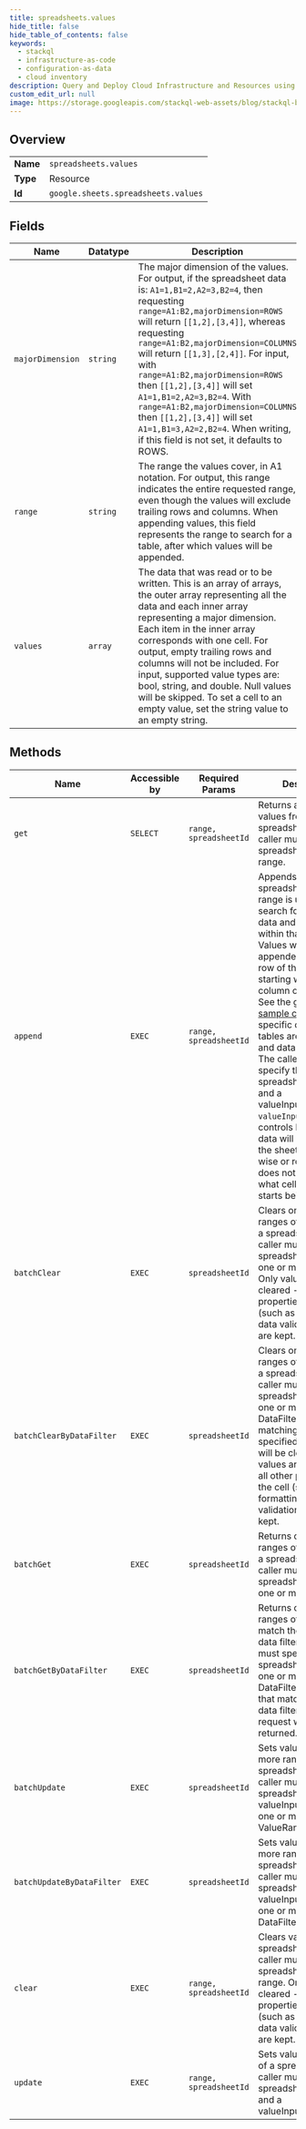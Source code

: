```yaml
---
title: spreadsheets.values
hide_title: false
hide_table_of_contents: false
keywords:
  - stackql
  - infrastructure-as-code
  - configuration-as-data
  - cloud inventory
description: Query and Deploy Cloud Infrastructure and Resources using SQL
custom_edit_url: null
image: https://storage.googleapis.com/stackql-web-assets/blog/stackql-blog-post-featured-image.png
---
```

  
    

## Overview
<table><tbody>
<tr><td><b>Name</b></td><td><code>spreadsheets.values</code></td></tr>
<tr><td><b>Type</b></td><td>Resource</td></tr>
<tr><td><b>Id</b></td><td><code>google.sheets.spreadsheets.values</code></td></tr>
</tbody></table>

## Fields
| Name | Datatype | Description |
| ---- | -------- | ----------- |
| `majorDimension` | `string` | The major dimension of the values. For output, if the spreadsheet data is: `A1=1,B1=2,A2=3,B2=4`, then requesting `range=A1:B2,majorDimension=ROWS` will return `[[1,2],[3,4]]`, whereas requesting `range=A1:B2,majorDimension=COLUMNS` will return `[[1,3],[2,4]]`. For input, with `range=A1:B2,majorDimension=ROWS` then `[[1,2],[3,4]]` will set `A1=1,B1=2,A2=3,B2=4`. With `range=A1:B2,majorDimension=COLUMNS` then `[[1,2],[3,4]]` will set `A1=1,B1=3,A2=2,B2=4`. When writing, if this field is not set, it defaults to ROWS. |
| `range` | `string` | The range the values cover, in A1 notation. For output, this range indicates the entire requested range, even though the values will exclude trailing rows and columns. When appending values, this field represents the range to search for a table, after which values will be appended. |
| `values` | `array` | The data that was read or to be written. This is an array of arrays, the outer array representing all the data and each inner array representing a major dimension. Each item in the inner array corresponds with one cell. For output, empty trailing rows and columns will not be included. For input, supported value types are: bool, string, and double. Null values will be skipped. To set a cell to an empty value, set the string value to an empty string. |
## Methods
| Name | Accessible by | Required Params | Description |
| ---- | ------------- | --------------- | ----------- |
| `get` | `SELECT` | `range, spreadsheetId` | Returns a range of values from a spreadsheet. The caller must specify the spreadsheet ID and a range. |
| `append` | `EXEC` | `range, spreadsheetId` | Appends values to a spreadsheet. The input range is used to search for existing data and find a "table" within that range. Values will be appended to the next row of the table, starting with the first column of the table. See the [guide](/sheets/api/guides/values#appending_values) and [sample code](/sheets/api/samples/writing#append_values) for specific details of how tables are detected and data is appended. The caller must specify the spreadsheet ID, range, and a valueInputOption. The `valueInputOption` only controls how the input data will be added to the sheet (column-wise or row-wise), it does not influence what cell the data starts being written to. |
| `batchClear` | `EXEC` | `spreadsheetId` | Clears one or more ranges of values from a spreadsheet. The caller must specify the spreadsheet ID and one or more ranges. Only values are cleared -- all other properties of the cell (such as formatting, data validation, etc..) are kept. |
| `batchClearByDataFilter` | `EXEC` | `spreadsheetId` | Clears one or more ranges of values from a spreadsheet. The caller must specify the spreadsheet ID and one or more DataFilters. Ranges matching any of the specified data filters will be cleared. Only values are cleared -- all other properties of the cell (such as formatting, data validation, etc..) are kept. |
| `batchGet` | `EXEC` | `spreadsheetId` | Returns one or more ranges of values from a spreadsheet. The caller must specify the spreadsheet ID and one or more ranges. |
| `batchGetByDataFilter` | `EXEC` | `spreadsheetId` | Returns one or more ranges of values that match the specified data filters. The caller must specify the spreadsheet ID and one or more DataFilters. Ranges that match any of the data filters in the request will be returned. |
| `batchUpdate` | `EXEC` | `spreadsheetId` | Sets values in one or more ranges of a spreadsheet. The caller must specify the spreadsheet ID, a valueInputOption, and one or more ValueRanges. |
| `batchUpdateByDataFilter` | `EXEC` | `spreadsheetId` | Sets values in one or more ranges of a spreadsheet. The caller must specify the spreadsheet ID, a valueInputOption, and one or more DataFilterValueRanges. |
| `clear` | `EXEC` | `range, spreadsheetId` | Clears values from a spreadsheet. The caller must specify the spreadsheet ID and range. Only values are cleared -- all other properties of the cell (such as formatting, data validation, etc..) are kept. |
| `update` | `EXEC` | `range, spreadsheetId` | Sets values in a range of a spreadsheet. The caller must specify the spreadsheet ID, range, and a valueInputOption. |
